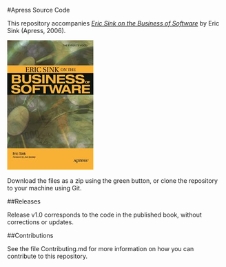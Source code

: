 #Apress Source Code

This repository accompanies [*Eric Sink on the Business of Software*](http://www.apress.com/9781590596234) by Eric Sink (Apress, 2006).

![Cover image](9781590596234.jpg)

Download the files as a zip using the green button, or clone the repository to your machine using Git.

##Releases

Release v1.0 corresponds to the code in the published book, without corrections or updates.

##Contributions

See the file Contributing.md for more information on how you can contribute to this repository.
